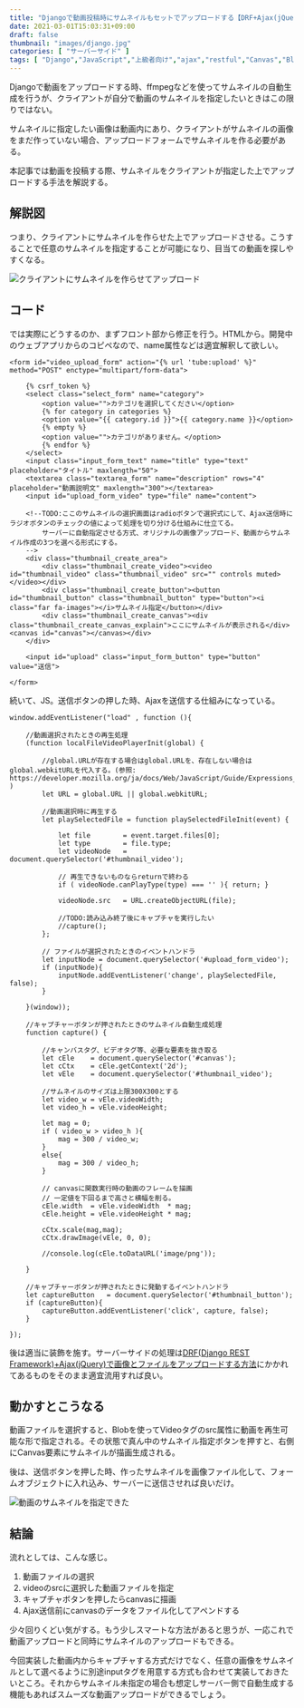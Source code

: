 ```yaml
---
title: "Djangoで動画投稿時にサムネイルもセットでアップロードする【DRF+Ajax(jQuery)+canvas】"
date: 2021-03-01T15:03:31+09:00
draft: false
thumbnail: "images/django.jpg"
categories: [ "サーバーサイド" ]
tags: [ "Django","JavaScript","上級者向け","ajax","restful","Canvas","Blob" ]
---
```


Djangoで動画をアップロードする時、ffmpegなどを使ってサムネイルの自動生成を行うが、クライアントが自分で動画のサムネイルを指定したいときはこの限りではない。

サムネイルに指定したい画像は動画内にあり、クライアントがサムネイルの画像をまだ作っていない場合、アップロードフォームでサムネイルを作る必要がある。

本記事では動画を投稿する際、サムネイルをクライアントが指定した上でアップロードする手法を解説する。


## 解説図

つまり、クライアントにサムネイルを作らせた上でアップロードさせる。こうすることで任意のサムネイルを指定することが可能になり、目当ての動画を探しやすくなる。

<div class="img-center"><img src="/images/Screenshot from 2021-03-01 15-23-27.png" alt="クライアントにサムネイルを作らせてアップロード"></div>


## コード

では実際にどうするのか、まずフロント部から修正を行う。HTMLから。開発中のウェブアプリからのコピペなので、name属性などは適宜解釈して欲しい。

    <form id="video_upload_form" action="{% url 'tube:upload' %}" method="POST" enctype="multipart/form-data">
    
        {% csrf_token %}
        <select class="select_form" name="category">
            <option value="">カテゴリを選択してください</option>
            {% for category in categories %}
            <option value="{{ category.id }}">{{ category.name }}</option>
            {% empty %}
            <option value="">カテゴリがありません。</option>
            {% endfor %}
        </select>
        <input class="input_form_text" name="title" type="text" placeholder="タイトル" maxlength="50">
        <textarea class="textarea_form" name="description" rows="4" placeholder="動画説明文" maxlength="300"></textarea>
        <input id="upload_form_video" type="file" name="content">
    
        <!--TODO:ここのサムネイルの選択画面はradioボタンで選択式にして、Ajax送信時にラジオボタンのチェックの値によって処理を切り分ける仕組みに仕立てる。
            サーバーに自動指定させる方式、オリジナルの画像アップロード、動画からサムネイル作成の3つを選べる形式にする。
        -->
        <div class="thumbnail_create_area">
            <div class="thumbnail_create_video"><video id="thumbnail_video" class="thumbnail_video" src="" controls muted></video></div>
            <div class="thumbnail_create_button"><button id="thumbnail_button" class="thumbnail_button" type="button"><i class="far fa-images"></i>サムネイル指定</button></div>
            <div class="thumbnail_create_canvas"><div class="thumbnail_create_canvas_explain">ここにサムネイルが表示される</div><canvas id="canvas"></canvas></div>
        </div>
    
        <input id="upload" class="input_form_button" type="button" value="送信">
    
    </form>

続いて、JS。送信ボタンの押した時、Ajaxを送信する仕組みになっている。

    window.addEventListener("load" , function (){
    
        //動画選択されたときの再生処理
        (function localFileVideoPlayerInit(global) {
    
            //global.URLが存在する場合はglobal.URLを、存在しない場合はglobal.webkitURLを代入する。(参照: https://developer.mozilla.org/ja/docs/Web/JavaScript/Guide/Expressions_and_Operators#logical_operators )
            let URL = global.URL || global.webkitURL;
    
            //動画選択時に再生する
            let playSelectedFile = function playSelectedFileInit(event) {
    
                let file        = event.target.files[0];
                let type        = file.type;
                let videoNode   = document.querySelector('#thumbnail_video');
    
                // 再生できないものならreturnで終わる
                if ( videoNode.canPlayType(type) === '' ){ return; }
    
                videoNode.src   = URL.createObjectURL(file);
    
                //TODO:読み込み終了後にキャプチャを実行したい
                //capture();
            };
    
            // ファイルが選択されたときのイベントハンドラ
            let inputNode = document.querySelector('#upload_form_video');
            if (inputNode){
                inputNode.addEventListener('change', playSelectedFile, false);
            }
    
        }(window));
    
        //キャプチャーボタンが押されたときのサムネイル自動生成処理
        function capture() {
    
            //キャンバスタグ、ビデオタグ等、必要な要素を抜き取る
            let cEle    = document.querySelector('#canvas');
            let cCtx    = cEle.getContext('2d');
            let vEle    = document.querySelector('#thumbnail_video');
    
            //サムネイルのサイズは上限300X300とする
            let video_w = vEle.videoWidth;
            let video_h = vEle.videoHeight;
    
            let mag = 0;
            if ( video_w > video_h ){
                mag = 300 / video_w;
            }
            else{
                mag = 300 / video_h;
            }
    
            // canvasに関数実行時の動画のフレームを描画
            // 一定値を下回るまで高さと横幅を削る。
            cEle.width  = vEle.videoWidth  * mag;
            cEle.height = vEle.videoHeight * mag;       
    
            cCtx.scale(mag,mag);
            cCtx.drawImage(vEle, 0, 0);
    
            //console.log(cEle.toDataURL('image/png'));
    
        }
    
        //キャプチャーボタンが押されたときに発動するイベントハンドラ
        let captureButton   = document.querySelector('#thumbnail_button');
        if (captureButton){
            captureButton.addEventListener('click', capture, false);
        }
    
    });

後は適当に装飾を施す。サーバーサイドの処理は[DRF(Django REST Framework)+Ajax(jQuery)で画像とファイルをアップロードする方法](/post/drf-ajax-fileupload/)にかかれてあるものをそのまま適宜流用すれば良い。

## 動かすとこうなる

動画ファイルを選択すると、Blobを使ってVideoタグのsrc属性に動画を再生可能な形で指定される。その状態で真ん中のサムネイル指定ボタンを押すと、右側にCanvas要素にサムネイルが描画生成される。

後は、送信ボタンを押した時、作ったサムネイルを画像ファイル化して、フォームオブジェクトに入れ込み、サーバーに送信させれば良いだけ。

<div class="img-center"><img src="/images/Screenshot from 2021-03-17 08-22-19.png" alt="動画のサムネイルを指定できた"></div>


## 結論

流れとしては、こんな感じ。

1. 動画ファイルの選択
1. videoのsrcに選択した動画ファイルを指定
1. キャプチャボタンを押したらcanvasに描画
1. Ajax送信前にcanvasのデータをファイル化してアペンドする

少々回りくどい気がする。もう少しスマートな方法があると思うが、一応これで動画アップロードと同時にサムネイルのアップロードもできる。

今回実装した動画内からキャプチャする方式だけでなく、任意の画像をサムネイルとして選べるように別途inputタグを用意する方式も合わせて実装しておきたいところ。それからサムネイル未指定の場合も想定しサーバー側で自動生成する機能もあればスムーズな動画アップロードができるでしょう。


